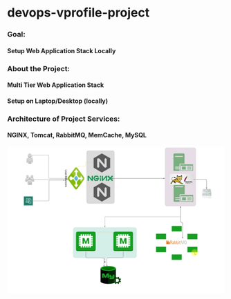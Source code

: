 # devops-vprofile-project


### Goal: 
#### Setup Web Application Stack Locally

### About the Project:
#### Multi Tier Web Application Stack 
#### Setup on Laptop/Desktop (locally)

### Architecture of Project Services:
#### NGINX, Tomcat, RabbitMQ, MemCache, MySQL

![alt text](images/main.png)



